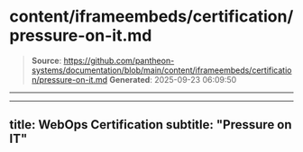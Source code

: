 # content/iframeembeds/certification/pressure-on-it.md

> **Source**: https://github.com/pantheon-systems/documentation/blob/main/content/iframeembeds/certification/pressure-on-it.md
> **Generated**: 2025-09-23 06:09:50

---

---
title: WebOps Certification
subtitle: "Pressure on IT"
---

<Partial file="certification-guide/pressure-on-it.md" />
